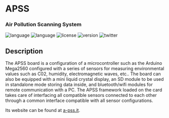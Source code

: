 # **APSS**
### **Air Pollution Scanning System**
![language](https://img.shields.io/badge/lang-Python-blue)
![language](https://img.shields.io/badge/lang-bash-green)
![license](https://img.shields.io/badge/license-GPLv3-yellow)
![version](https://img.shields.io/badge/version-v1.0.beta1-green)
![twitter](https://img.shields.io/twitter/follow/apss?label=Follow&style=social)

## **Description**
The APSS board is a configuration of a microcontroller such as the Arduino Mega2560 configured with a series of sensors for measuring environmental values such as C02, humidity, electromagnetic waves, etc..
The board can also be equipped with a mini liquid crystal display, an SD module to be used in standalone mode storing data inside, and bluetooth/wifi modules for remote communication with a PC.
The APSS framework loaded on the card takes care of interfacing all compatible sensors connected to each other through a common interface compatible with all sensor configurations.

Its website can be found at [a-pss.it](https://a-pss.iit).
